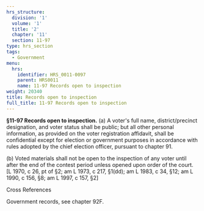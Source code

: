 ```yaml
---
hrs_structure:
  division: '1'
  volume: '1'
  title: '2'
  chapter: '11'
  section: 11-97
type: hrs_section
tags:
  - Government
menu:
  hrs:
    identifier: HRS_0011-0097
    parent: HRS0011
    name: 11-97 Records open to inspection
weight: 20340
title: Records open to inspection
full_title: 11-97 Records open to inspection
---
```

**§11-97 Records open to inspection.** (a) A voter's full name, district/precinct designation, and voter status shall be public; but all other personal information, as provided on the voter registration affidavit, shall be confidential except for election or government purposes in accordance with rules adopted by the chief election officer, pursuant to chapter 91.

(b) Voted materials shall not be open to the inspection of any voter until after the end of the contest period unless opened upon order of the court. [L 1970, c 26, pt of §2; am L 1973, c 217, §1(dd); am L 1983, c 34, §12; am L 1990, c 156, §8; am L 1997, c 157, §2]

Cross References

Government records, see chapter 92F.